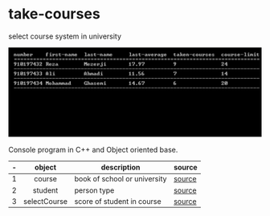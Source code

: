 # take-courses
select course system in university

![list student](https://github.com/lpln25/take-courses/blob/master/image/student.png)

Console program in C++ and Object oriented base.

|-|object|description|source|
|---|:---:|---|---|
|1|course| book of school or university|[source](https://github.com/lpln25/take-courses/blob/master/solution/main.cpp#L18)|
|2|student|person type|[source](https://github.com/lpln25/take-courses/blob/master/solution/main.cpp#L189)|
|3|selectCourse| score of student in course|[source](https://github.com/lpln25/take-courses/blob/master/solution/main.cpp#L346)|


